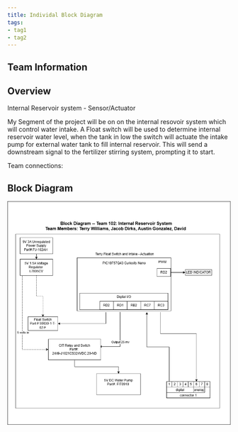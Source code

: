 ```yaml
---
title: Individal Block Diagram
tags:
- tag1
- tag2
---
```

## Team Information 

## Overview
Internal Reservoir system - Sensor/Actuator

My Segment of the project will be on on the internal resovoir system which will control water intake. A Float switch will be used to determine internal reservoir water level, when the tank in low the switch will actuate the intake pump for external water tank to fill internal reservoir. This will send a downstream signal to the fertilizer stirring system, prompting it to start. 


Team connections:




## Block Diagram 

![Example of Indivial Block diagram](IndividualBlockDiagramEdited.drawio.png)
